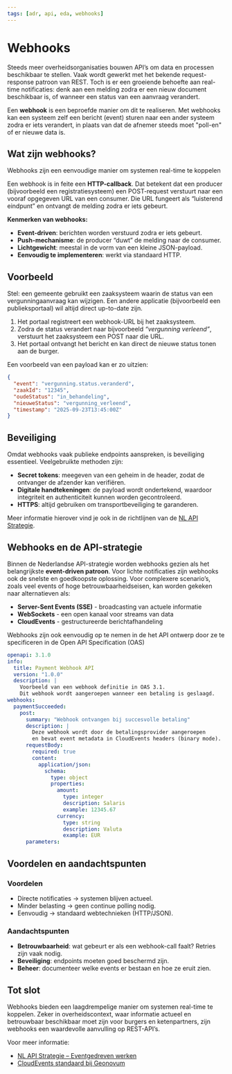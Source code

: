 ```yaml
---
tags: [adr, api, eda, webhooks]
---
```


# Webhooks

Steeds meer overheidsorganisaties bouwen API’s om data en processen beschikbaar te stellen. Vaak wordt gewerkt met het bekende request-response patroon van REST. Toch is er een groeiende behoefte aan real-time notificaties: denk aan een melding zodra er een nieuw document beschikbaar is, of wanneer een status van een aanvraag verandert.  

Een **webhook** is een beproefde manier om dit te realiseren. Met webhooks kan een systeem zelf een bericht (event) sturen naar een ander systeem zodra er iets verandert, in plaats van dat de afnemer steeds moet "poll-en" of er nieuwe data is.

## Wat zijn webhooks?

Webhooks zijn een eenvoudige manier om systemen real-time te koppelen

Een webhook is in feite een **HTTP-callback**. Dat betekent dat een producer (bijvoorbeeld een registratiesysteem) een POST-request verstuurt naar een vooraf opgegeven URL van een consumer. Die URL fungeert als “luisterend eindpunt” en ontvangt de melding zodra er iets gebeurt.  

**Kenmerken van webhooks:**

- **Event-driven**: berichten worden verstuurd zodra er iets gebeurt.  
- **Push-mechanisme**: de producer “duwt” de melding naar de consumer.  
- **Lichtgewicht**: meestal in de vorm van een kleine JSON-payload.  
- **Eenvoudig te implementeren**: werkt via standaard HTTP.  

## Voorbeeld

Stel: een gemeente gebruikt een zaaksysteem waarin de status van een vergunningaanvraag kan wijzigen. Een andere applicatie (bijvoorbeeld een publieksportaal) wil altijd direct up-to-date zijn.  

1. Het portaal registreert een webhook-URL bij het zaaksysteem.  
2. Zodra de status verandert naar bijvoorbeeld *“vergunning verleend”*, verstuurt het zaaksysteem een POST naar die URL.  
3. Het portaal ontvangt het bericht en kan direct de nieuwe status tonen aan de burger.  

Een voorbeeld van een payload kan er zo uitzien:

```json
{
  "event": "vergunning.status.veranderd",
  "zaakId": "12345",
  "oudeStatus": "in_behandeling",
  "nieuweStatus": "vergunning_verleend",
  "timestamp": "2025-09-23T13:45:00Z"
}
```

## Beveiliging

Omdat webhooks vaak publieke endpoints aanspreken, is beveiliging essentieel. Veelgebruikte methoden zijn:

- **Secret tokens**: meegeven van een geheim in de header, zodat de ontvanger de afzender kan verifiëren.  
- **Digitale handtekeningen**: de payload wordt ondertekend, waardoor integriteit en authenticiteit kunnen worden gecontroleerd.  
- **HTTPS**: altijd gebruiken om transportbeveiliging te garanderen.  

Meer informatie hierover vind je ook in de richtlijnen van de [NL API Strategie](https://developer.overheid.nl/communities/kennisplatform-apis/).

## Webhooks en de API-strategie

Binnen de Nederlandse API-strategie worden webhooks gezien als het belangrijkste **event-driven patroon**. Voor lichte notificaties zijn webhooks ook de snelste en goedkoopste oplossing. Voor complexere scenario’s, zoals veel events of hoge betrouwbaarheidseisen, kan worden gekeken naar alternatieven als:

- **Server-Sent Events (SSE)** - broadcasting van actuele informatie
- **WebSockets** - een open kanaal voor streams van data
- **CloudEvents** - gestructureerde berichtafhandeling  

Webhooks zijn ook eenvoudig op te nemen in de het API ontwerp door ze te specificeren in de Open API Specification (OAS)

```YAML
openapi: 3.1.0
info:
  title: Payment Webhook API
  version: "1.0.0"
  description: |
    Voorbeeld van een webhook definitie in OAS 3.1.
    Dit webhook wordt aangeroepen wanneer een betaling is geslaagd.
webhooks:
  paymentSucceeded:
    post:
      summary: "Webhook ontvangen bij succesvolle betaling"
      description: |
        Deze webhook wordt door de betalingsprovider aangeroepen
        en bevat event metadata in CloudEvents headers (binary mode).
      requestBody:
        required: true
        content:
          application/json:
            schema:
              type: object
              properties:
                amount:
                  type: integer
                  description: Salaris
                  example: 12345.67
                currency:
                  type: string
                  description: Valuta
                  example: EUR
      parameters:
```

## Voordelen en aandachtspunten

### Voordelen

- Directe notificaties → systemen blijven actueel.
- Minder belasting → geen continue polling nodig.  
- Eenvoudig → standaard webtechnieken (HTTP/JSON).  

### Aandachtspunten

- **Betrouwbaarheid**: wat gebeurt er als een webhook-call faalt? Retries zijn vaak nodig.
- **Beveiliging**: endpoints moeten goed beschermd zijn.  
- **Beheer**: documenteer welke events er bestaan en hoe ze eruit zien.  

## Tot slot

Webhooks bieden een laagdrempelige manier om systemen real-time te koppelen. Zeker in overheidscontext, waar informatie actueel en betrouwbaar beschikbaar moet zijn voor burgers en ketenpartners, zijn webhooks een waardevolle aanvulling op REST-API’s.  

Voor meer informatie:  

- [NL API Strategie – Eventgedreven werken](https://developer.overheid.nl/communities/kennisplatform-apis/)
- [CloudEvents standaard bij Geonovum](https://www.gemmaonline.nl/wiki/De_CloudEvents_standaard)
